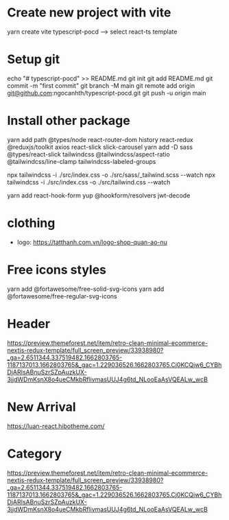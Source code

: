 # Create new project with vite

yarn create vite typescript-pocd
--> select react-ts template

# Setup git

echo "# typescript-pocd" >> README.md
git init
git add README.md
git commit -m "first commit"
git branch -M main
git remote add origin git@github.com:ngocanhth/typescript-pocd.git
git push -u origin main

# Install other package
yarn add path @types/node react-router-dom history react-redux @reduxjs/toolkit axios react-slick slick-carousel
yarn add -D sass @types/react-slick tailwindcss @tailwindcss/aspect-ratio @tailwindcss/line-clamp tailwindcss-labeled-groups


npx tailwindcss -i ./src/index.css -o ./src/sass/_tailwind.scss --watch
npx tailwindcss -i ./src/index.css -o ./src/tailwind.css --watch

yarn add react-hook-form yup  @hookform/resolvers jwt-decode
# clothing

- logo: https://tatthanh.com.vn/logo-shop-quan-ao-nu

# Free icons styles
yarn add @fortawesome/free-solid-svg-icons
yarn add @fortawesome/free-regular-svg-icons


# Header
https://preview.themeforest.net/item/retro-clean-minimal-ecommerce-nextjs-redux-template/full_screen_preview/33938980?_ga=2.6511344.337519482.1662803765-1187137013.1662803765&_gac=1.229036526.1662803765.Cj0KCQjw6_CYBhDjARIsABnuSzrSZpAuzkUX-3jjdWDmKsnX8o4ueCMkbRflivmasUUJ4g6td_NLooEaAsVQEALw_wcB
# New Arrival
https://luan-react.hibotheme.com/

# Category
https://preview.themeforest.net/item/retro-clean-minimal-ecommerce-nextjs-redux-template/full_screen_preview/33938980?_ga=2.6511344.337519482.1662803765-1187137013.1662803765&_gac=1.229036526.1662803765.Cj0KCQjw6_CYBhDjARIsABnuSzrSZpAuzkUX-3jjdWDmKsnX8o4ueCMkbRflivmasUUJ4g6td_NLooEaAsVQEALw_wcB